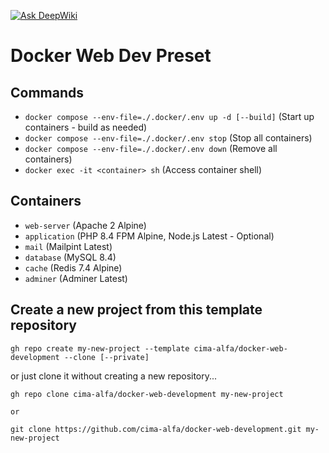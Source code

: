 [![Ask DeepWiki](https://deepwiki.com/badge.svg)](https://deepwiki.com/cima-alfa/docker-web-development)

# Docker Web Dev Preset

## Commands

- `docker compose --env-file=./.docker/.env up -d [--build]` (Start up containers - build as needed)
- `docker compose --env-file=./.docker/.env stop` (Stop all containers)
- `docker compose --env-file=./.docker/.env down` (Remove all containers)
- `docker exec -it <container> sh` (Access container shell)

## Containers

- `web-server` (Apache 2 Alpine)
- `application` (PHP 8.4 FPM Alpine, Node.js Latest - Optional)
- `mail` (Mailpint Latest)
- `database` (MySQL 8.4)
- `cache` (Redis 7.4 Alpine)
- `adminer` (Adminer Latest)

## Create a new project from this template repository

```shell
gh repo create my-new-project --template cima-alfa/docker-web-development --clone [--private]
```

or just clone it without creating a new repository...

```shell
gh repo clone cima-alfa/docker-web-development my-new-project

or

git clone https://github.com/cima-alfa/docker-web-development.git my-new-project
```

